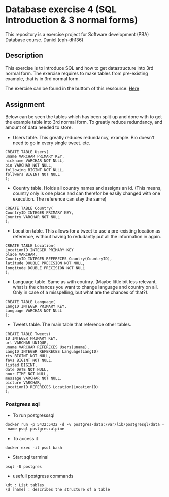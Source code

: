 # Database exercise 4 (SQL Introduction & 3 normal forms)
This repository is a exercise project for Software development (PBA) Database course. Daniel (cph-dh136)

## Description
This exercise is to introduce SQL and how to get datastructure into 3rd normal form. The exercise requires to make tables from pre-existing example, that is in 3rd normal form.

The exercise can be found in the buttom of this ressource: [Here](https://github.com/datsoftlyngby/soft2018spring-databases-teaching-material/blob/master/lecture_notes/07-DBMSs%20and%20normal%20forms.ipynb)


## Assignment
Below can be seen the tables which has been split up and done with to get the example table into 3rd normal form. To greatly reduce redundancy, and amount of data needed to store.

- Users table. This greatly reduces redundancy, example. Bio doesn't need to go in every single tweet. etc.
```
CREATE TABLE Users(
uname VARCHAR PRIMARY KEY,
nickname VARCHAR NOT NULL,
bio VARCHAR NOT NULL,
following BIGINT NOT NULL,
follwers BIGINT NOT NULL
);
```

- Country table. Holds all country names and assigns an id. (This means, country only is one place and can therefor be easily changed with one execution. The reference can stay the same)
```
CREATE TABLE Country(
CountryID INTEGER PRIMARY KEY,
Country VARCHAR NOT NULL
);
```

- Location table. This allows for a tweet to use a pre-existing location as reference, without having to redudantly put all the information in again.
```
CREATE TABLE Location(
LocationID INTEGER PRIMARY KEY
place VARCHAR,
CountryID INTEGER REFERECES Country(CountryID),
latitude DOUBLE PRECISION NOT NULL,
longitude DOUBLE PRECISION NOT NULL
);
```

- Language table. Same as with coutnry. (Maybe little bit less relevant, what is the chances you want to change language and country on all. Only in case of a misspelling, but what are the chances of that?).
```
CREATE TABLE Language(
LangID INTEGER PRIMARY KEY,
Language VARCHAR NOT NULL
);
```

- Tweets table. The main table that reference other tables.
```
CREATE TABLE Tweets(
ID INTEGER PRIMARY KEY,
url VARCHAR UNIQUE,
uname VARCHAR REFERECES Users(uname),
LangID INTEGER REFERECES Language(LangID)
rts BIGINT NOT NULL,
favs BIGINT NOT NULL,
listed BIGINT,
date DATE NOT NULL,
hour TIME NOT NULL,
message VARCHAR NOT NULL,
picture VARCHAR,
LocationID REFERECES Location(LocationID)
);
```

### Postgress sql
- To run postgresssql
```
docker run -p 5432:5432 -d -v postgres-data:/var/lib/postgresql/data --name psql postgres:alpine
```
- To access it
```
docker exec -it psql bash
```
- Start sql terminal
```
psql -U postgres
```

- usefull postgress commands
```
\dt : List tables
\d [name] : describes the structure of a table
